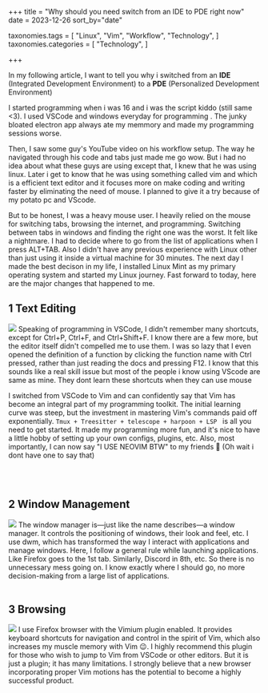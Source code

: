 +++
title = "Why should you need switch from an IDE to PDE right now"
date = 2023-12-26
sort_by="date"

taxonomies.tags = [
    "Linux",
    "Vim",
    "Workflow",
    "Technology",
]
taxonomies.categories = [
    "Technology",
]

+++

In my following article, I want to tell you why i switched from 
an **IDE** (Integrated Development Environment) to a **PDE** (Personalized Development Environment)

I started programming when i was 16 and i was the script kiddo (still same <3).
I used VSCode and windows everyday for programming . The junky bloated electron
app always ate my memmory and made my programming sessions worse.

Then, I saw some guy's YouTube video on his workflow setup. The way he navigated
through his code and tabs just made me go wow. But i had no idea about what these 
guys are using except that, I knew that he was using linux. Later i get to know that 
he was using something called vim and which is a efficient text editor and it focuses 
more on make coding and writing faster by eliminating the need of mouse. 
I planned to give it a try because of my potato pc and VScode.

But to be honest, I was a heavy mouse user. I heavily relied on the mouse
for switching tabs, browsing the internet, and programming. Switching between
tabs in windows and finding the right one was the worst. It felt like a nightmare. I had
to decide where to go from the list of applications when I press ALT+TAB. 
Also I didn't have any previous experience with Linux other than just using it
inside a virtual machine for 30 minutes. The next day I made the best decison in my life,
I installed Linux Mint as my primary operating system and started my Linux journey.
Fast forward to today, here are the major changes that happened to me.

<h2>1 Text Editing </h2> 
<img src="https://theshastri.s3.us-west-1.amazonaws.com/noevim.jpg" />
Speaking of programming in VSCode, I didn't remember many shortcuts,
except for Ctrl+P, Ctrl+F, and Ctrl+Shift+F. I know there are a few 
more, but the editor itself didn't compelled me to use them. I was so lazy 
that I even opened the definition of a function by clicking the function 
name with Ctrl pressed, rather than just reading the docs and pressing F12.
I know that this sounds like a real skill issue but most of the people i know 
using VScode are same as mine. They dont learn these shortcuts when they can 
use mouse

I switched from VSCode to Vim and can confidently say that Vim has become an
integral part of my programming toolkit. The initial learning curve was steep,
but the investment in mastering Vim's commands paid off exponentially.
`Tmux + Treesitter + telescope + harpoon + LSP ` is all you need to get started. It
made my programming more fun, and it's nice to have a little hobby of setting up
your own configs, plugins, etc. Also, most importantly, I can now say "I USE
NEOVIM BTW" to my friends 🗿 (Oh wait i dont have one to say that)

</br>
</br>

<h2>2 Window Management </h2>
<img src="https://theshastri.s3.us-west-1.amazonaws.com/dwm.png" />
The window manager is—just like the name describes—a window manager. It controls
the positioning of windows, their look and feel, etc. I use dwm, which has
transformed the way I interact with applications and manage windows. Here, I
follow a general rule while launching applications. Like Firefox goes to the 1st
tab. Similarly, Discord in 8th, etc. So there is no unnecessary mess going on. I
know exactly where I should go, no more decision-making from a large list of
applications.

</br>
</br>

<h2>3 Browsing </h2> 
<img src="https://theshastri.s3.us-west-1.amazonaws.com/archenjoyer.png" />
I use Firefox browser with the Vimium plugin enabled. It provides keyboard
shortcuts for navigation and control in the spirit of Vim, which also increases
my muscle memory with Vim 😉. I highly recommend this plugin for those who wish
to jump to Vim from VSCode or other editors. But it is just a plugin; it has
many limitations. I strongly believe that a new browser incorporating proper Vim
motions has the potential to become a highly successful product.

</br>
</br>

